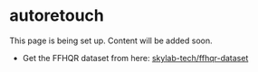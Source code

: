 # autoretouch
This page is being set up. Content will be added soon.

- Get the FFHQR dataset from here: [skylab-tech/ffhqr-dataset](https://github.com/skylab-tech/ffhqr-dataset)

